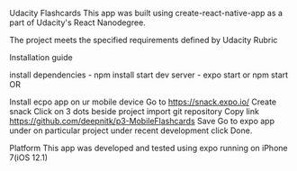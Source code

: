 Udacity Flashcards
This app was built using create-react-native-app as a part of Udacity's React Nanodegree.

The project meets the specified requirements defined by Udacity Rubric

Installation guide

install dependencies - npm install
start dev server - expo start or npm start
OR

Install ecpo app on ur mobile device
Go to https://snack.expo.io/
Create snack
Click on  3 dots beside project
import git repository
Copy link https://github.com/deepnitk/p3-MobileFlashcards
Save
Go to expo app
under on particular project under recent development click 
Done.

Platform
This app was developed and tested using expo running on iPhone 7(iOS 12.1)